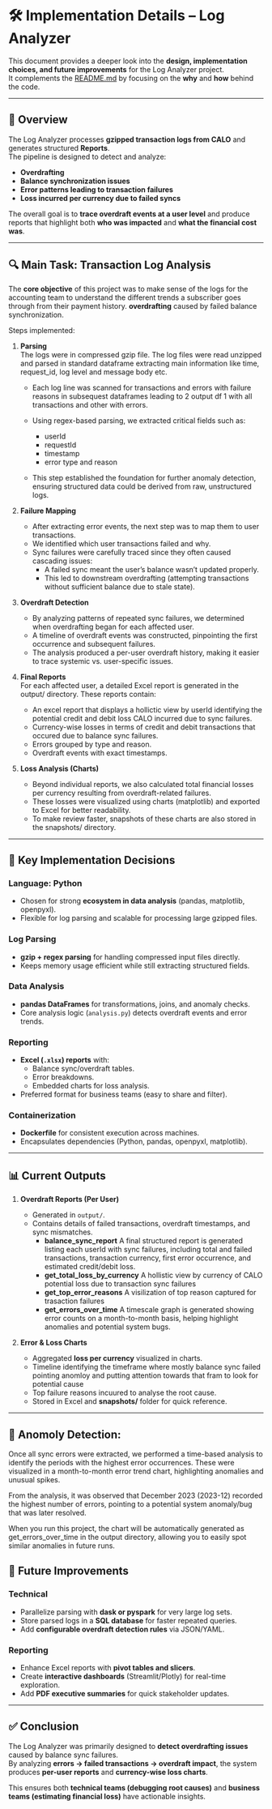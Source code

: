 # 🛠️ Implementation Details – Log Analyzer

This document provides a deeper look into the **design, implementation choices, and future improvements** for the Log Analyzer project.  
It complements the [README.md](./README.md) by focusing on the **why** and **how** behind the code.

---

## 📌 Overview

The Log Analyzer processes **gzipped transaction logs from CALO** and generates structured **Reports**.  
The pipeline is designed to detect and analyze:

- **Overdrafting**  
- **Balance synchronization issues**  
- **Error patterns leading to transaction failures**  
- **Loss incurred per currency due to failed syncs**  

The overall goal is to **trace overdraft events at a user level** and produce reports that highlight both **who was impacted** and **what the financial cost was**.

---

## 🔍 Main Task: Transaction Log Analysis

The **core objective** of this project was to make sense of the logs for the accounting team to understand the different trends a subscriber goes through from their payment history. **overdrafting** caused by failed balance synchronization.  

Steps implemented:  
1. **Parsing**  
    The logs were in compressed gzip file. The log files were read unzipped and parsed in standard dataframe extracting main information like time, request_id, log level and message body etc.
     
   - Each log line was scanned for transactions and errors with failure reasons in subsequest dataframes leading to 2 output df 1 with all transactions and other with errors.  
   - Using regex-based parsing, we extracted critical fields such as:
        - userId
        - requestId
        - timestamp
        - error type and reason
        
    - This step established the foundation for further anomaly detection, ensuring structured data could be derived from raw, unstructured logs. 

2. **Failure Mapping**  
   - After extracting error events, the next step was to map them to user transactions.  
   - We identified which user transactions failed and why.
   - Sync failures were carefully traced since they often caused cascading issues:
        - A failed sync meant the user’s balance wasn’t updated properly.
        - This led to downstream overdrafting (attempting transactions without sufficient balance due to stale state).  

3. **Overdraft Detection**  
   - By analyzing patterns of repeated sync failures, we determined when overdrafting began for each affected user. 
   - A timeline of overdraft events was constructed, pinpointing the first occurrence and subsequent failures.
   - The analysis produced a per-user overdraft history, making it easier to trace systemic vs. user-specific issues. 

4. **Final Reports**  
For each affected user, a detailed Excel report is generated in the output/ directory. These reports contain:
    - An excel report that displays a hollictic view by userId identifying the potential credit and debit loss CALO incurred due to sync failures.
    - Currency-wise losses in terms of credit and debit transactions that occured due to balance sync failures.
   - Errors grouped by type and reason. 
   - Overdraft events with exact timestamps.

5. **Loss Analysis (Charts)**  
   - Beyond individual reports, we also calculated total financial losses per currency resulting from overdraft-related failures. 
   - These losses were visualized using charts (matplotlib) and exported to Excel for better readability.
   - To make review faster, snapshots of these charts are also stored in the snapshots/ directory.

---

## 🔧 Key Implementation Decisions

### Language: **Python**
- Chosen for strong **ecosystem in data analysis** (pandas, matplotlib, openpyxl).  
- Flexible for log parsing and scalable for processing large gzipped files.

### Log Parsing
- **gzip + regex parsing** for handling compressed input files directly.  
- Keeps memory usage efficient while still extracting structured fields.

### Data Analysis
- **pandas DataFrames** for transformations, joins, and anomaly checks.  
- Core analysis logic (`analysis.py`) detects overdraft events and error trends.

### Reporting
- **Excel (`.xlsx`) reports** with:
  - Balance sync/overdraft tables.  
  - Error breakdowns.  
  - Embedded charts for loss analysis.  
- Preferred format for business teams (easy to share and filter).

### Containerization
- **Dockerfile** for consistent execution across machines.  
- Encapsulates dependencies (Python, pandas, openpyxl, matplotlib).  

---

## 📊 Current Outputs

1. **Overdraft Reports (Per User)**  
   - Generated in `output/`.  
   - Contains details of failed transactions, overdraft timestamps, and sync mismatches. 
        -  **balance_sync_report** A final structured report is generated listing each userId with sync failures, including total and failed transactions, transaction currency, first error occurrence, and estimated credit/debit loss.
        -  **get_total_loss_by_currency** A hollistic view by currency of CALO potential loss due to transaction sync failures
        -  **get_top_error_reasons** A visilization of top reason captured for trasaction failures
        -  **get_errors_over_time** A timescale graph is generated showing error counts on a month-to-month basis, helping highlight anomalies and potential system bugs.

2. **Error & Loss Charts**  
   - Aggregated **loss per currency** visualized in charts.  
   - Timeline identifying the timeframe where mostly balance sync failed pointing anomloy and putting attention towards that fram to look for potential cause
   - Top failure reasons incuured to analyse the root cause.
   - Stored in Excel and **snapshots/** folder for quick reference.  

---

## 🚀 Anomoly Detection:
Once all sync errors were extracted, we performed a time-based analysis to identify the periods with the highest error occurrences. These were visualized in a month-to-month error trend chart, highlighting anomalies and unusual spikes.

From the analysis, it was observed that December 2023 (2023-12) recorded the highest number of errors, pointing to a potential system anomaly/bug that was later resolved.

When you run this project, the chart will be automatically generated as get_errors_over_time in the output directory, allowing you to easily spot similar anomalies in future runs.

## 🚀 Future Improvements

### Technical
- Parallelize parsing with **dask or pyspark** for very large log sets.  
- Store parsed logs in a **SQL database** for faster repeated queries.  
- Add **configurable overdraft detection rules** via JSON/YAML.

### Reporting
- Enhance Excel reports with **pivot tables and slicers**.  
- Create **interactive dashboards** (Streamlit/Plotly) for real-time exploration.  
- Add **PDF executive summaries** for quick stakeholder updates.



---

## ✅ Conclusion

The Log Analyzer was primarily designed to **detect overdrafting issues** caused by balance sync failures.  
By analyzing **errors → failed transactions → overdraft impact**, the system produces **per-user reports** and **currency-wise loss charts**.  

This ensures both **technical teams (debugging root causes)** and **business teams (estimating financial loss)** have actionable insights.

